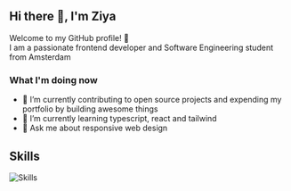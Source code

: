 ## Hi there 👋, I'm Ziya

Welcome to my GitHub profile! 🌟 <br>
I am a passionate frontend developer and Software Engineering student from Amsterdam

### What I'm doing now

- 🔭 I’m currently contributing to open source projects and expending my portfolio by building awesome things
- 🌱 I’m currently learning typescript, react and tailwind
- 💬 Ask me about responsive web design

## Skills
![Skills](https://skillicons.dev/icons?i=java,js,html,css,wordpress,mysql,git,figma)



